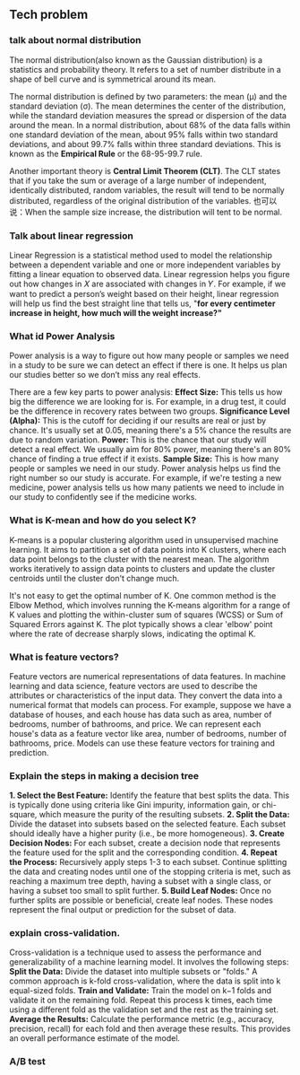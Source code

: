 ## Tech problem
### talk about normal distribution
The normal distribution(also known as the Gaussian distribution) is a statistics and probability theory. It refers to a set of number distribute in a shape of bell curve and is symmetrical around its mean.

The normal distribution is defined by two parameters: the mean (μ) and the standard deviation (σ). The mean determines the center of the distribution, while the standard deviation measures the spread or dispersion of the data around the mean. In a normal distribution, about 68% of the data falls within one standard deviation of the mean, about 95% falls within two standard deviations, and about 99.7% falls within three standard deviations. This is known as the **Empirical Rule** or the 68-95-99.7 rule.

Another important theory is **Central Limit Theorem (CLT)**. The CLT states that if you take the sum or average of a large number of independent, identically distributed, random variables, the result will tend to be normally distributed, regardless of the original distribution of the variables. 也可以说：When the sample size increase, the distribution will tent to be normal.

### Talk about linear regression
Linear Regression is a statistical method used to model the relationship between a dependent variable and one or more independent variables by fitting a linear equation to observed data.  Linear regression helps you figure out how changes in 𝑋 are associated with changes in 𝑌.
For example, if we want to predict a person’s weight based on their height, linear regression will help us find the best straight line that tells us, "**for every centimeter increase in height, how much will the weight increase?"**

### What id Power Analysis
Power analysis is a way to figure out how many people or samples we need in a study to be sure we can detect an effect if there is one. It helps us plan our studies better so we don’t miss any real effects.

There are a few key parts to power analysis:
**Effect Size:** This tells us how big the difference we are looking for is. For example, in a drug test, it could be the difference in recovery rates between two groups.
**Significance Level (Alpha):** This is the cutoff for deciding if our results are real or just by chance. It's usually set at 0.05, meaning there's a 5% chance the results are due to random variation.
**Power:** This is the chance that our study will detect a real effect. We usually aim for 80% power, meaning there's an 80% chance of finding a true effect if it exists.
**Sample Size:** This is how many people or samples we need in our study. Power analysis helps us find the right number so our study is accurate.
For example, if we're testing a new medicine, power analysis tells us how many patients we need to include in our study to confidently see if the medicine works.

### What is K-mean and how do you select K?
K-means is a popular clustering algorithm used in unsupervised machine learning. It aims to partition a set of data points into K clusters, where each data point belongs to the cluster with the nearest mean. The algorithm works iteratively to assign data points to clusters and update the cluster centroids until the cluster don't change much.

It's not easy to get the optimal number of K. One common method is the Elbow Method, which involves running the K-means algorithm for a range of K values and plotting the within-cluster sum of squares (WCSS) or Sum of Squared Errors against K. The plot typically shows a clear 'elbow' point where the rate of decrease sharply slows, indicating the optimal K.

### What is feature vectors?
Feature vectors are numerical representations of data features. In machine learning and data science, feature vectors are used to describe the attributes or characteristics of the input data. They convert the data into a numerical format that models can process.
For example, suppose we have a database of houses, and each house has data such as area, number of bedrooms, number of bathrooms, and price. We can represent each house's data as a feature vector like area, number of bedrooms, number of bathrooms, price. Models can use these feature vectors for training and prediction.

### Explain the steps in making a decision tree
**1. Select the Best Feature:**
Identify the feature that best splits the data. This is typically done using criteria like Gini impurity, information gain, or chi-square, which measure the purity of the resulting subsets.
**2. Split the Data:**
Divide the dataset into subsets based on the selected feature. Each subset should ideally have a higher purity (i.e., be more homogeneous).
**3. Create Decision Nodes:**
For each subset, create a decision node that represents the feature used for the split and the corresponding condition.
**4. Repeat the Process:**
Recursively apply steps 1-3 to each subset. Continue splitting the data and creating nodes until one of the stopping criteria is met, such as reaching a maximum tree depth, having a subset with a single class, or having a subset too small to split further.
**5. Build Leaf Nodes:**
Once no further splits are possible or beneficial, create leaf nodes. These nodes represent the final output or prediction for the subset of data.

### explain cross-validation.
Cross-validation is a technique used to assess the performance and generalizability of a machine learning model. It involves the following steps:
**Split the Data:**
Divide the dataset into multiple subsets or "folds." A common approach is k-fold cross-validation, where the data is split into k equal-sized folds.
**Train and Validate:**
Train the model on k−1 folds and validate it on the remaining fold. Repeat this process k times, each time using a different fold as the validation set and the rest as the training set.
**Average the Results:**
Calculate the performance metric (e.g., accuracy, precision, recall) for each fold and then average these results. This provides an overall performance estimate of the model.

### A/B test

